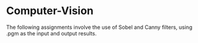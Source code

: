# Computer-Vision
The following assignments involve the use of Sobel and Canny filters, using .pgm as the input and output results.
